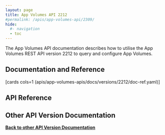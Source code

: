 ```yaml
---
layout: page
title: App Volumes API 2212
#permalink: /apis/app-volumes-api/2309/
hide:
  #- navigation
  - toc
---
```


The App Volumes API documentation describes how to utilise the App Volumes REST API version 2212 to query and configure App Volumes.

## Documentation and Reference

[cards cols=1 (apis/app-volumes-apis/docs/versions/2212/doc-ref.yaml)]

## API Reference

<swagger-ui src="swagger.json"/>

## Other API Version Documentation

**[Back to other API Version Documentation](../../index.md)**
